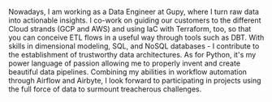Nowadays, I am working as a Data Engineer at Gupy, where I turn raw data into actionable insights. I co-work on guiding our customers to the different Cloud strands (GCP and AWS) and using IaC with Terraform, too, so that you can conceive ETL flows in a useful way through tools such as DBT. With skills in dimensional modeling, SQL, and NoSQL databases - I contribute to the establishment of trustworthy data architectures. As for Python, it's my power language of passion allowing me to properly invent and create beautiful data pipelines. Combining my abilities in workflow automation through Airflow and Airbyte, I look forward to participating in projects using the full force of data to surmount treacherous challenges.
